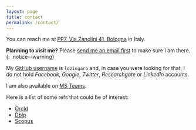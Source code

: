 ```yaml
---
layout: page
title: contact
permalink: /contact/
---
```


You can reach me at [PP7, Via Zanolini 41, Bologna](http://w3w.co/removing.clothed.passing) in Italy.

**Planning to visit me?** Please [send me an email first](mailto:stefano.zingaro@unibo.it) to make sure I am there.
{: .notice--warning}

My [GitHub username](https://github.com/lozingaro) is `lozingaro` and, in case you were looking for that, I do not hold _Facebook_, _Google_, _Twitter_, _Researchgate_ or _LinkedIn_ accounts.

I am also available on [MS Teams](https://teams.microsoft.com).

Here is a list of some refs that could be of interest:

- [OrcId](https://orcid.org/0000-0002-8462-5651)
- [Dblp](https://dblp.uni-trier.de/pers/hd/z/Zingaro:Stefano_Pio)
- [Scopus](https://www.scopus.com/authid/detail.uri?authorId=57209341965)
